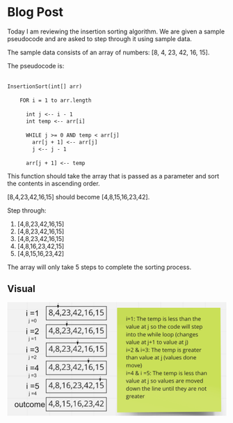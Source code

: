 # Blog Post

Today I am reviewing the insertion sorting algorithm. We are given a sample pseudocode and are asked to step through it using sample data.

The sample data consists of an array of numbers: [8, 4, 23, 42, 16, 15].

The pseudocode is:

```pseudocode

InsertionSort(int[] arr)

    FOR i = 1 to arr.length

      int j <-- i - 1
      int temp <-- arr[i]

      WHILE j >= 0 AND temp < arr[j]
        arr[j + 1] <-- arr[j]
        j <-- j - 1

      arr[j + 1] <-- temp

```

This function should take the array that is passed as a parameter and sort the contents in ascending order.

[8,4,23,42,16,15] should become [4,8,15,16,23,42].

Step through:

1. [4,8,23,42,16,15]
2. [4,8,23,42,16,15]
3. [4,8,23,42,16,15]
4. [4,8,16,23,42,15]
5. [4,8,15,16,23,42]

The array will only take 5 steps to complete the sorting process.

## Visual

<img src="./insertion-sort.png" alt="insertion-sort" />
